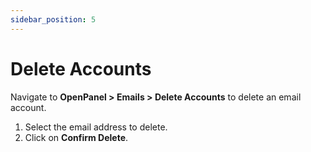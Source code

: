 ```yaml
---
sidebar_position: 5
---
```


# Delete Accounts

Navigate to **OpenPanel > Emails > Delete Accounts** to delete an email account.

1. Select the email address to delete.
2. Click on **Confirm Delete**.
